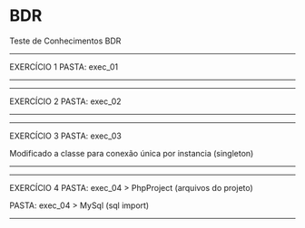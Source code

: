 # BDR
Teste de Conhecimentos BDR

**************************************************************************************
EXERCÍCIO 1 
PASTA: exec_01
**************************************************************************************

**************************************************************************************
EXERCÍCIO 2 
PASTA: exec_02
**************************************************************************************

**************************************************************************************
EXERCÍCIO 3 
PASTA: exec_03

Modificado a classe para conexão única por instancia (singleton)
**************************************************************************************

**************************************************************************************
EXERCÍCIO 4 
PASTA: exec_04 > PhpProject (arquivos do projeto)

PASTA: exec_04 > MySql (sql import)
**************************************************************************************